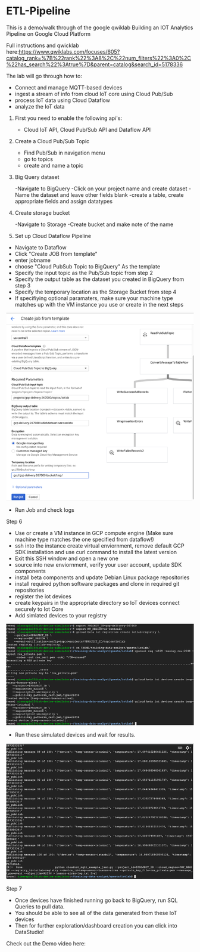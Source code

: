 # ETL-Pipeline

This is a demo/walk through of the google qwiklab Building an IOT Analytics Pipeline on Google Cloud Platform

Full instructions and qwicklab here:https://www.qwiklabs.com/focuses/605?catalog_rank=%7B%22rank%22%3A8%2C%22num_filters%22%3A0%2C%22has_search%22%3Atrue%7D&parent=catalog&search_id=5178336

The lab will go through how to:
  - Connect and manage MQTT-based devices
  - ingest a stream of info from cloud IoT core using Cloud Pub/Sub
  - process IoT data using Cloud Dataflow
  - analyze the IoT data
  
  
 1) First you need to enable the following api's:
    
    - Cloud IoT API, Cloud Pub/Sub API and Dataflow API
 
 2) Create a Cloud Pub/Sub Topic
 
    - Find Pub/Sub in navigation menu
    - go to topics
    - create and name a topic
    
 3) Big Query dataset
  
    -Navigate to BigQuery
    -Click on your project name and create dataset
    -Name the dataset and leave other fields blank
    -create a table, create appropriate fields and assign datatypes
    
 4) Create storage bucket
    
    -Navigate to Storage
    -Create bucket and make note of the name
    
  5) Set up Cloud Dataflow Pipeline
  
   - Navigate to Dataflow
   - Click "Create JOB from template"
   - enter jobname
   - choose "Cloud PubSub Topic to BigQuery" As the template
   - Specify the input topic as the Pub/Sub topic from step 2
   - Specify the output table as the dataset you created in BigQuery from step 3
   - Specify the temporary location as the Storage Bucket from step 4
   - If specifiying optional paramaters, make sure your machine type matches up with the VM instance you use or create in the next steps
   
   ![](https://github.com/zjserapin/ETL-Pipeline/blob/master/images/Screen%20Shot%202020-04-19%20at%209.39.19%20AM.png)
   
   - Run Job and check logs
   
   Step 6
   
   - Use or create a VM instance in GCP compute engine (Make sure machine type matches the one specified from dataflow!)
   - ssh into the instance create virtual enviornment, remove default GCP SDK installation and use curl command to install the latest version
   - Exit this SSH window and open a new one
   - source into new enviornment, verify your user account, update SDK components
   - install beta components and update Debian Linux package repositories
   - install required python software packages and clone in required git repositories
   - register the iot devices
   - create keypairs in the appropriate directory so IoT devices connect securely to Iot Core
   - Add simlated devices to your registry
   
   ![](https://github.com/zjserapin/ETL-Pipeline/blob/master/images/Screen%20Shot%202020-04-19%20at%2010.01.58%20AM.png)
   
   - Run these simulated devices and wait for results.
   
   ![](https://github.com/zjserapin/ETL-Pipeline/blob/master/images/Screen%20Shot%202020-04-19%20at%2010.05.19%20AM.png)
  
  Step 7
  
   - Once devices have finished running go back to BigQuery, run SQL Queries to pull data.
   - You should be able to see all of the data generated from these IoT devices
   - Then for further exploration/dashboard creation you can click into DataStudio!
   
 Check out the Demo video here:
   
